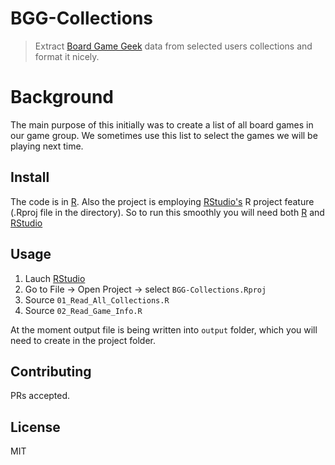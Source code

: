 # BGG-Collections

> Extract [Board Game Geek](http://boardgamegeek.com) data from selected users collections and format it nicely.

# Background

The main purpose of this initially was to create a list of all board games in our game group. We sometimes use this list to select the games we will be playing next time.

## Install

The code is in [R](https://www.r-project.org/). Also the project is employing [RStudio's](https://www.rstudio.com/) R project feature (.Rproj file in the directory).
So to run this smoothly you will need both [R](https://www.r-project.org/) and [RStudio](https://www.rstudio.com/)

## Usage

1. Lauch [RStudio](https://www.rstudio.com/)
2. Go to File -> Open Project -> select `BGG-Collections.Rproj`
2. Source `01_Read_All_Collections.R`
3. Source `02_Read_Game_Info.R`

At the moment output file  is being written into `output` folder, which you will need to create in the project folder.

## Contributing

PRs accepted.

## License

MIT